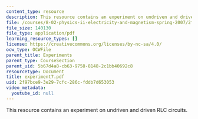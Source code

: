 ```yaml
---
content_type: resource
description: This resource contains an experiment on undriven and driven RLC circuits.
file: /courses/8-02-physics-ii-electricity-and-magnetism-spring-2007/2f97bce93e297cfc286cfddb7d653053_experiment7.pdf
file_size: 140130
file_type: application/pdf
learning_resource_types: []
license: https://creativecommons.org/licenses/by-nc-sa/4.0/
ocw_type: OCWFile
parent_title: Experiments
parent_type: CourseSection
parent_uid: 5b67d4a8-cb63-9758-8148-2c1bb40692c8
resourcetype: Document
title: experiment7.pdf
uid: 2f97bce9-3e29-7cfc-286c-fddb7d653053
video_metadata:
  youtube_id: null
---
```

This resource contains an experiment on undriven and driven RLC circuits.